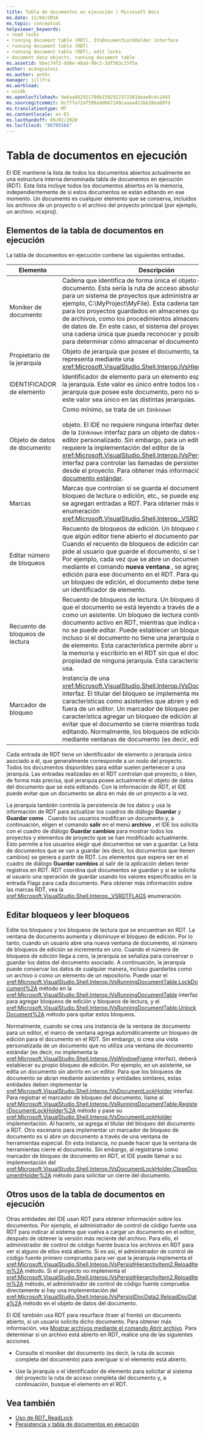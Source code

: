```yaml
---
title: Tabla de documentos en ejecución | Microsoft Docs
ms.date: 11/04/2016
ms.topic: conceptual
helpviewer_keywords:
- read locks
- running document table (RDT), IVsDocumentLockHolder interface
- running document table (RDT)
- running document table (RDT), edit locks
- document data objects, running document table
ms.assetid: bbec74f3-dd8e-48ad-99c1-2df503c15f5a
author: acangialosi
ms.author: anthc
manager: jillfra
ms.workload:
- vssdk
ms.openlocfilehash: 9e6aa882921786b1592922372581beae8c4c2443
ms.sourcegitcommit: 6cfffa72af599a9d667249caaaa411bb28ea69fd
ms.translationtype: MT
ms.contentlocale: es-ES
ms.lasthandoff: 09/02/2020
ms.locfileid: "80705566"
---
```

# <a name="running-document-table"></a>Tabla de documentos en ejecución
El IDE mantiene la lista de todos los documentos abiertos actualmente en una estructura interna denominada tabla de documentos en ejecución (RDT). Esta lista incluye todos los documentos abiertos en la memoria, independientemente de si estos documentos se están editando en ese momento. Un documento es cualquier elemento que se conserva, incluidos los archivos de un proyecto o el archivo del proyecto principal (por ejemplo, un archivo. vcxproj).

## <a name="elements-of-the-running-document-table"></a>Elementos de la tabla de documentos en ejecución
 La tabla de documentos en ejecución contiene las siguientes entradas.

|Elemento|Descripción|
|-------------|-----------------|
|Moniker de documento|Cadena que identifica de forma única el objeto de datos del documento. Esta sería la ruta de acceso absoluta del archivo para un sistema de proyectos que administra archivos (por ejemplo, C:\MyProject\MyFile). Esta cadena también se utiliza para los proyectos guardados en almacenes que no son sistemas de archivos, como los procedimientos almacenados en una base de datos de. En este caso, el sistema del proyecto puede inventar una cadena única que pueda reconocer y posiblemente analizar para determinar cómo almacenar el documento.|
|Propietario de la jerarquía|Objeto de jerarquía que posee el documento, tal y como se representa mediante una <xref:Microsoft.VisualStudio.Shell.Interop.IVsHierarchy> interfaz.|
|IDENTIFICADOR de elemento|Identificador de elemento para un elemento específico dentro de la jerarquía. Este valor es único entre todos los documentos de la jerarquía que posee este documento, pero no se garantiza que este valor sea único en las distintas jerarquías.|
|Objeto de datos de documento|Como mínimo, se trata de un `IUnknown`<br /><br /> objeto. El IDE no requiere ninguna interfaz determinada más allá de la `IUnknown` interfaz para un objeto de datos de documento del editor personalizado. Sin embargo, para un editor estándar, se requiere la implementación del editor de la <xref:Microsoft.VisualStudio.Shell.Interop.IVsPersistDocData2> interfaz para controlar las llamadas de persistencia de archivos desde el proyecto. Para obtener más información, vea [guardar un documento estándar](../../extensibility/internals/saving-a-standard-document.md).|
|Marcas|Marcas que controlan si se guarda el documento, si se aplica un bloqueo de lectura o edición, etc., se puede especificar cuando se agregan entradas a RDT. Para obtener más información, vea la enumeración <xref:Microsoft.VisualStudio.Shell.Interop._VSRDTFLAGS>.|
|Editar número de bloqueos|Recuento de bloqueos de edición. Un bloqueo de edición indica que algún editor tiene abierto el documento para su edición. Cuando el recuento de bloqueos de edición cambia a cero, se pide al usuario que guarde el documento, si se ha modificado. Por ejemplo, cada vez que se abre un documento en un editor mediante el comando **nueva ventana** , se agrega un bloqueo de edición para ese documento en el RDT. Para que se establezca un bloqueo de edición, el documento debe tener una jerarquía o un identificador de elemento.|
|Recuento de bloqueos de lectura|Recuento de bloqueos de lectura. Un bloqueo de lectura indica que el documento se está leyendo a través de algún mecanismo, como un asistente. Un bloqueo de lectura contiene un documento activo en RDT, mientras que indica que el documento no se puede editar. Puede establecer un bloqueo de lectura incluso si el documento no tiene una jerarquía o un identificador de elemento. Esta característica permite abrir un documento en la memoria y escribirlo en el RDT sin que el documento sea propiedad de ninguna jerarquía. Esta característica rara vez se usa.|
|Marcador de bloqueo|Instancia de una <xref:Microsoft.VisualStudio.Shell.Interop.IVsDocumentLockHolder> interfaz. El titular del bloqueo se implementa mediante características como asistentes que abren y editan documentos fuera de un editor. Un marcador de bloqueo permite a la característica agregar un bloqueo de edición al documento para evitar que el documento se cierre mientras todavía se está editando. Normalmente, los bloqueos de edición solo se agregan mediante ventanas de documento (es decir, editores).|

 Cada entrada de RDT tiene un identificador de elemento o jerarquía único asociado a él, que generalmente corresponde a un nodo del proyecto. Todos los documentos disponibles para editar suelen pertenecer a una jerarquía. Las entradas realizadas en el RDT controlan qué proyecto, o bien, de forma más precisa, qué jerarquía posee actualmente el objeto de datos del documento que se está editando. Con la información de RDT, el IDE puede evitar que un documento se abra en más de un proyecto a la vez.

 La jerarquía también controla la persistencia de los datos y usa la información de RDT para actualizar los cuadros de diálogo **Guardar** y **Guardar como** . Cuando los usuarios modifican un documento y, a continuación, eligen el comando **salir** en el menú **archivo** , el IDE los solicita con el cuadro de diálogo **Guardar cambios** para mostrar todos los proyectos y elementos de proyecto que se han modificado actualmente. Esto permite a los usuarios elegir qué documentos se van a guardar. La lista de documentos que se van a guardar (es decir, los documentos que tienen cambios) se genera a partir de RDT. Los elementos que espera ver en el cuadro de diálogo **Guardar cambios** al salir de la aplicación deben tener registros en RDT. RDT coordina qué documentos se guardan y si se solicita al usuario una operación de guardar usando los valores especificados en la entrada Flags para cada documento. Para obtener más información sobre las marcas RDT, vea la <xref:Microsoft.VisualStudio.Shell.Interop._VSRDTFLAGS> enumeración.

## <a name="edit-locks-and-read-locks"></a>Editar bloqueos y leer bloqueos
 Edite los bloqueos y los bloqueos de lectura que se encuentran en RDT. La ventana de documento aumenta y disminuye el bloqueo de edición. Por lo tanto, cuando un usuario abre una nueva ventana de documento, el número de bloqueos de edición se incrementa en uno. Cuando el número de bloqueos de edición llega a cero, la jerarquía se señaliza para conservar o guardar los datos del documento asociado. A continuación, la jerarquía puede conservar los datos de cualquier manera, incluso guardarlos como un archivo o como un elemento de un repositorio. Puede usar el <xref:Microsoft.VisualStudio.Shell.Interop.IVsRunningDocumentTable.LockDocument%2A> método en la <xref:Microsoft.VisualStudio.Shell.Interop.IVsRunningDocumentTable> interfaz para agregar bloqueos de edición y bloqueos de lectura, y el <xref:Microsoft.VisualStudio.Shell.Interop.IVsRunningDocumentTable.UnlockDocument%2A> método para quitar estos bloqueos.

 Normalmente, cuando se crea una instancia de la ventana de documento para un editor, el marco de ventana agrega automáticamente un bloqueo de edición para el documento en el RDT. Sin embargo, si crea una vista personalizada de un documento que no utiliza una ventana de documento estándar (es decir, no implementa la <xref:Microsoft.VisualStudio.Shell.Interop.IVsWindowFrame> interfaz), deberá establecer su propio bloqueo de edición. Por ejemplo, en un asistente, se edita un documento sin abrirlo en un editor. Para que los bloqueos de documento se abran mediante asistentes y entidades similares, estas entidades deben implementar la <xref:Microsoft.VisualStudio.Shell.Interop.IVsDocumentLockHolder> interfaz. Para registrar el marcador de bloqueo del documento, llame al <xref:Microsoft.VisualStudio.Shell.Interop.IVsRunningDocumentTable.RegisterDocumentLockHolder%2A> método y pase su <xref:Microsoft.VisualStudio.Shell.Interop.IVsDocumentLockHolder> implementación. Al hacerlo, se agrega el titular del bloqueo del documento a RDT. Otro escenario para implementar un marcador de bloqueo de documento es si abre un documento a través de una ventana de herramientas especial. En esta instancia, no puede hacer que la ventana de herramientas cierre el documento. Sin embargo, al registrarse como marcador de bloqueo de documento en RDT, el IDE puede llamar a su implementación del <xref:Microsoft.VisualStudio.Shell.Interop.IVsDocumentLockHolder.CloseDocumentHolder%2A> método para solicitar un cierre del documento.

## <a name="other-uses-of-the-running-document-table"></a>Otros usos de la tabla de documentos en ejecución
 Otras entidades del IDE usan RDT para obtener información sobre los documentos. Por ejemplo, el administrador de control de código fuente usa RDT para indicar al sistema que vuelva a cargar un documento en el editor, después de obtener la versión más reciente del archivo. Para ello, el administrador de control de código fuente busca los archivos en RDT para ver si alguno de ellos está abierto. Si es así, el administrador de control de código fuente primero comprueba para ver que la jerarquía implementa el <xref:Microsoft.VisualStudio.Shell.Interop.IVsPersistHierarchyItem2.ReloadItem%2A> método. Si el proyecto no implementa el <xref:Microsoft.VisualStudio.Shell.Interop.IVsPersistHierarchyItem2.ReloadItem%2A> método, el administrador de control de código fuente comprueba directamente si hay una implementación del <xref:Microsoft.VisualStudio.Shell.Interop.IVsPersistDocData2.ReloadDocData%2A> método en el objeto de datos del documento.

 El IDE también usa RDT para resurface (traer al frente) un documento abierto, si un usuario solicita dicho documento. Para obtener más información, vea [Mostrar archivos mediante el comando Abrir archivo](../../extensibility/internals/displaying-files-by-using-the-open-file-command.md). Para determinar si un archivo está abierto en RDT, realice una de las siguientes acciones.

- Consulte el moniker del documento (es decir, la ruta de acceso completa del documento) para averiguar si el elemento está abierto.

- Use la jerarquía o el identificador de elemento para solicitar al sistema del proyecto la ruta de acceso completa del documento y, a continuación, busque el elemento en el RDT.

## <a name="see-also"></a>Vea también
- [Uso de RDT_ReadLock](../../extensibility/internals/rdt-readlock-usage.md)
- [Persistencia y tabla de documentos en ejecución](../../extensibility/internals/persistence-and-the-running-document-table.md)
